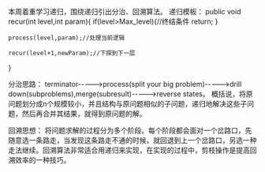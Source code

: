 本周着重学习递归，围绕递归引出分治、回溯算法。
递归模板：
public void recur(int level,int param){
	if(level>Max_level){//终结条件
		return;
    }

    process(level,param);//处理当前逻辑

    recur(level+1,newParam);//下探到下一层
}

分治思路：
terminator----->process(split your big problem)----->drill down(subproblems),merge(subresult)----->reverse states。
概括说，将原问题划分成n个规模较小，并且结构与原问题相似的子问题，递归地解决这些子问题，然后再合并其结果，就得到原问题的解。

回溯思想：
将问题求解的过程分为多个阶段。每个阶段都会面对一个岔路口，先随意选一条路走，当发现这条路走不通的时候，就回退到上一个岔路口，另选一种走法继续。回溯算法非常适合用递归来实现，在实现的过程中，剪枝操作是提高回溯效率的一种技巧。